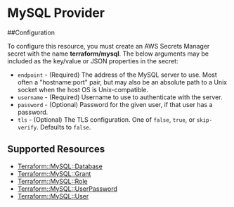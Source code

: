 # MySQL Provider

##Configuration

To configure this resource, you must create an AWS Secrets Manager secret with the name **terraform/mysql**. The below arguments may be included as the key/value or JSON properties in the secret:

* `endpoint` - (Required) The address of the MySQL server to use. Most often a "hostname:port" pair, but may also be an absolute path to a Unix socket when the host OS is Unix-compatible.
* `username` - (Required) Username to use to authenticate with the server.
* `password` - (Optional) Password for the given user, if that user has a password.
* `tls` - (Optional) The TLS configuration. One of `false`, `true`, or `skip-verify`. Defaults to `false`.


## Supported Resources

* [Terraform::MySQL::Database](docs/providers/mysql/Database.md)
* [Terraform::MySQL::Grant](docs/providers/mysql/Grant.md)
* [Terraform::MySQL::Role](docs/providers/mysql/Role.md)
* [Terraform::MySQL::UserPassword](docs/providers/mysql/UserPassword.md)
* [Terraform::MySQL::User](docs/providers/mysql/User.md)